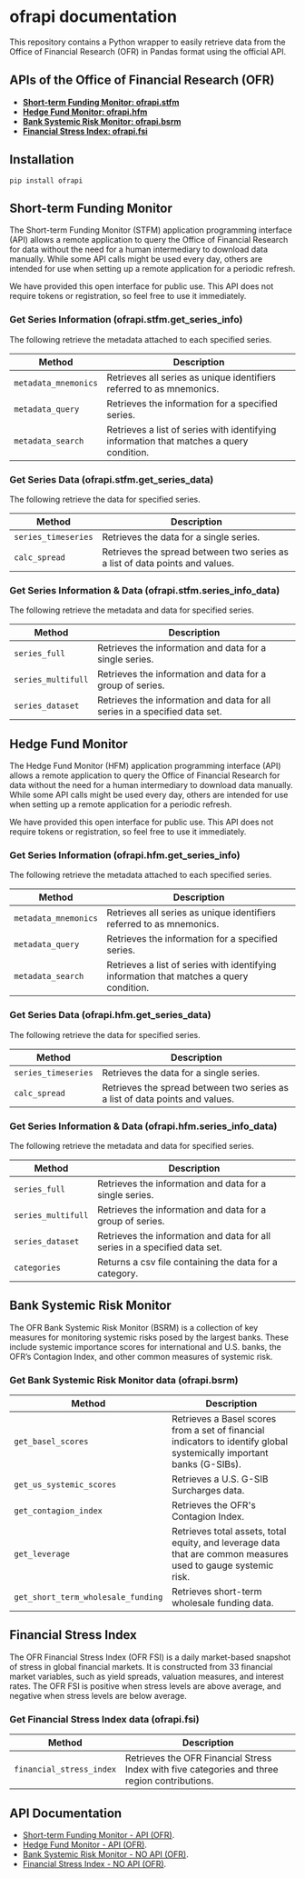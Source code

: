 # ofrapi documentation
This repository contains a Python wrapper to easily retrieve data from the Office of Financial Research (OFR) in Pandas format using the official API.

## APIs of the Office of Financial Research (OFR)
- **[Short-term Funding Monitor: ofrapi.stfm](ofrapi/stfm/README.md)**
- **[Hedge Fund Monitor: ofrapi.hfm](ofrapi/hfm/README.md)**
- **[Bank Systemic Risk Monitor: ofrapi.bsrm](ofrapi/bsrm/README.md)**
- **[Financial Stress Index: ofrapi.fsi](ofrapi/fsi/README.md)**

## Installation
```commandline
pip install ofrapi
```

## Short-term Funding Monitor
The Short-term Funding Monitor (STFM) application programming interface (API) allows a remote application to query the Office of Financial Research for data without the need for a human intermediary to download data manually. While some API calls might be used every day, others are intended for use when setting up a remote application for a periodic refresh.

We have provided this open interface for public use. This API does not require tokens or registration, so feel free to use it immediately.

### Get Series Information (ofrapi.stfm.get_series_info)
The following retrieve the metadata attached to each specified series.

| Method                   | Description                                                                             |
|--------------------------|-----------------------------------------------------------------------------------------|
| ```metadata_mnemonics``` | Retrieves all series as unique identifiers referred to as mnemonics.                    |
| ```metadata_query```     | Retrieves the information for a specified series.                                       |
| ```metadata_search```    | Retrieves a list of series with identifying information that matches a query condition. |

### Get Series Data (ofrapi.stfm.get_series_data)
The following retrieve the data for specified series.

| Method                  | Description                                                                  |
|-------------------------|------------------------------------------------------------------------------|
| ```series_timeseries``` | Retrieves the data for a single series.                                      |
| ```calc_spread```       | Retrieves the spread between two series as a list of data points and values. |

### Get Series Information & Data (ofrapi.stfm.series_info_data)
The following retrieve the metadata and data for specified series.

| Method                 | Description                                                                |
|------------------------|----------------------------------------------------------------------------|
| ```series_full```      | Retrieves the information and data for a single series.                    |
| ```series_multifull``` | Retrieves the information and data for a group of series.                  |
| ```series_dataset```   | Retrieves the information and data for all series in a specified data set. |


## Hedge Fund Monitor
The Hedge Fund Monitor (HFM) application programming interface (API) allows a remote application to query the Office of Financial Research for data without the need for a human intermediary to download data manually. While some API calls might be used every day, others are intended for use when setting up a remote application for a periodic refresh.

We have provided this open interface for public use. This API does not require tokens or registration, so feel free to use it immediately.

### Get Series Information (ofrapi.hfm.get_series_info)
The following retrieve the metadata attached to each specified series.

| Method                   | Description                                                                             |
|--------------------------|-----------------------------------------------------------------------------------------|
| ```metadata_mnemonics``` | Retrieves all series as unique identifiers referred to as mnemonics.                    |
| ```metadata_query```     | Retrieves the information for a specified series.                                       |
| ```metadata_search```    | Retrieves a list of series with identifying information that matches a query condition. |

### Get Series Data (ofrapi.hfm.get_series_data)
The following retrieve the data for specified series.

| Method                  | Description                                                                  |
|-------------------------|------------------------------------------------------------------------------|
| ```series_timeseries``` | Retrieves the data for a single series.                                      |
| ```calc_spread```       | Retrieves the spread between two series as a list of data points and values. |

### Get Series Information & Data (ofrapi.hfm.series_info_data)
The following retrieve the metadata and data for specified series.

| Method                 | Description                                                                |
|------------------------|----------------------------------------------------------------------------|
| ```series_full```      | Retrieves the information and data for a single series.                    |
| ```series_multifull``` | Retrieves the information and data for a group of series.                  |
| ```series_dataset```   | Retrieves the information and data for all series in a specified data set. |
| ```categories```       | Returns a csv file containing the data for a category.                     |


## Bank Systemic Risk Monitor
The OFR Bank Systemic Risk Monitor (BSRM) is a collection of key measures for monitoring systemic risks posed by the largest banks. These include systemic importance scores for international and U.S. banks, the OFR’s Contagion Index, and other common measures of systemic risk.

### Get Bank Systemic Risk Monitor data (ofrapi.bsrm)

| Method                                 | Description                                                                                                           |
|----------------------------------------|-----------------------------------------------------------------------------------------------------------------------|
| ```get_basel_scores```                 | Retrieves a Basel scores from a set of financial indicators to identify global systemically important banks (G-SIBs). |
| ```get_us_systemic_scores```           | Retrieves a U.S. G-SIB Surcharges data.                                                                               |
| ```get_contagion_index```              | Retrieves the OFR's Contagion Index.                                                                                  |
| ```get_leverage```                     | Retrieves total assets, total equity, and leverage data that are common measures used to gauge systemic risk.         |
| ```get_short_term_wholesale_funding``` | Retrieves short-term wholesale funding data.                                                                          |

## Financial Stress Index
The OFR Financial Stress Index (OFR FSI) is a daily market-based snapshot of stress in global financial markets. It is constructed from 33 financial market variables, such as yield spreads, valuation measures, and interest rates. The OFR FSI is positive when stress levels are above average, and negative when stress levels are below average.

### Get Financial Stress Index data (ofrapi.fsi)

| Method                       | Description                                                                                   |
|------------------------------|-----------------------------------------------------------------------------------------------|
| ```financial_stress_index``` | Retrieves the OFR Financial Stress Index with five categories and three region contributions. |


## API Documentation
- [Short-term Funding Monitor - API (OFR)](https://www.financialresearch.gov/short-term-funding-monitor/api/).
- [Hedge Fund Monitor - API (OFR)](https://www.financialresearch.gov/hedge-fund-monitor/api/).
- [Bank Systemic Risk Monitor - NO API (OFR)](https://www.financialresearch.gov/bank-systemic-risk-monitor/).
- [Financial Stress Index - NO API (OFR)](https://www.financialresearch.gov/financial-stress-index/).
